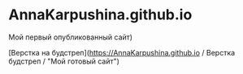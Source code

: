 

# AnnaKarpushina.github.io
Мой первый опубликованный сайт)

[Верстка на будстреп](https://AnnaKarpushina.github.io / Верстка будстреп / "Мой готовый сайт")
